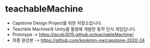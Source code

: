 teachableMachine
================
- Capstone Design Project를 위한 저장소입니다.
- Teachble Machine과 Unity를 활용해 개발한 동작 인식 게임입니다.
- Prototype -> https://jacob3015.github.io/teachableMachine/
- 최종 완성본 -> https://github.com/kookmin-sw/capstone-2020-24
